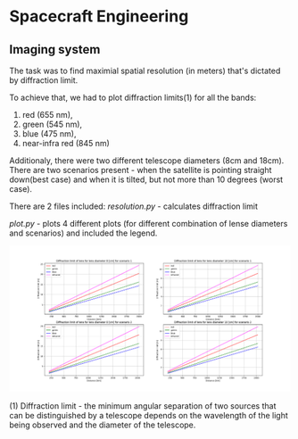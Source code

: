 # Spacecraft Engineering

## Imaging system

The task was to find maximial spatial resolution (in meters) that's dictated by diffraction limit.

To achieve that, we had to plot diffraction limits(1) for all the bands:

1. red (655 nm), 
2. green (545 nm), 
3. blue (475 nm),
4. near-infra red (845 nm)

Additionaly, there were two different telescope diameters (8cm and 18cm). 
There are two scenarios present - when the satellite is pointing straight down(best case) and when it is tilted,
but not more than 10 degrees (worst case).

There are 2 files included:
_*resolution.py*_ - calculates diffraction limit 

_*plot.py*_ - plots 4 different plots (for different combination of lense diameters and scenarios) and included the legend.
 
![diff_limit](fig/diffraction_limits.png)
 
(1) Diffraction limit - the minimum angular separation of two sources that can be distinguished by a telescope depends on the wavelength 
of the light being observed and the diameter of the telescope. 


